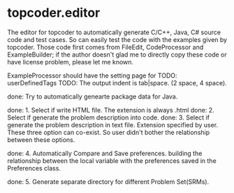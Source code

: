 topcoder.editor
===============

The editor for topcoder to automatically generate C/C++, Java, C# source code and test cases.
So can easily test the code with the examples given by topcoder.
Those code first comes from FileEdit, CodeProcessor and ExampleBuilder; if the author doesn't glad me to directly copy these code or have license problem, please let me known.

ExampleProcessor should have the setting page for
TODO: userDefinedTags
TODO: The output indent is tab|space. (2 space, 4 space).

done: Try to automatically genearte package data for Java.

done: 1. Select if write HTML file. The extension is always .html
done: 2. Select if generate the problem description into code.
done: 3. Select if generate the problem description in text file. Extension specified by user.
These three option can co-exist. So user didn't bother the relationship between these options.

done: 4. Automatically Compare and Save preferences. building the relationship 
between the local variable with the preferences saved in the Preferences class.

done: 5. Generate separate directory for different Problem Set(SRMs).
